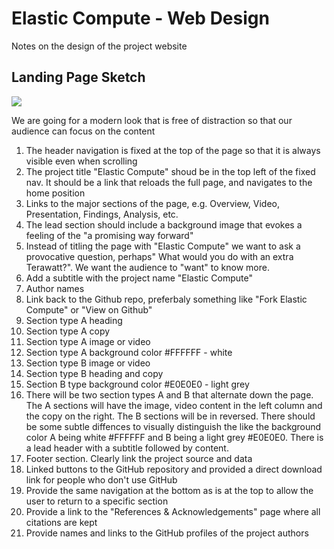 # Elastic Compute - Web Design

Notes on the design of the project website

## Landing Page Sketch

![][1]

[1]: images/elastic-compute---web-design/landing-page-sketch.png

We are going for a modern look that is free of distraction so that our audience can focus on the content

1. The header navigation is fixed at the top of the page so that it is always visible even when scrolling
1. The project title "Elastic Compute" shoud be in the top left of the fixed nav.  It should be a link that reloads the full page, and navigates to the home position
1. Links to the major sections of the page, e.g. Overview, Video, Presentation, Findings, Analysis, etc.
1. The lead section should include a background image that evokes a feeling of the "a promising way forward"
1. Instead of titling the page with "Elastic Compute" we want to ask a provocative question, perhaps" What would you do with an extra Terawatt?".  We want the audience to "want" to know more.
1. Add a subtitle with the project name "Elastic Compute"
1. Author names
1. Link back to the Github repo, preferbaly something like "Fork Elastic Compute" or "View on Github"
1. Section type A heading
1. Section type A copy
1. Section type A image or video
1. Section type A background color #FFFFFF - white
1. Section type B image or video
1. Section type B heading and copy
1. Section B type background color #E0E0E0 - light grey
1. There will be two section types A and B that alternate down the page.  The A sections will have the image, video content in the left column and the copy on the right.  The B sections will be in reversed.  There should be some subtle diffences to visually distinguish the like the background color A being white #FFFFFF and B being a light grey #E0E0E0.  There is a lead header with a subtitle followed by content.
1. Footer section.  Clearly link the project source and data 
1. Linked buttons to the GitHub repository and provided a direct download link for people who don't use GitHub
1. Provide the same navigation at the bottom as is at the top to allow the user to return to a specific section
1. Provide a link to the "References & Acknowledgements" page where all citations are kept
1. Provide names and links to the GitHub profiles of the project authors